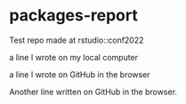 # packages-report
Test repo made at rstudio::conf2022

a line I wrote on my local computer

a line I wrote on GitHub in the browser

Another line written on GitHub in the browser.
